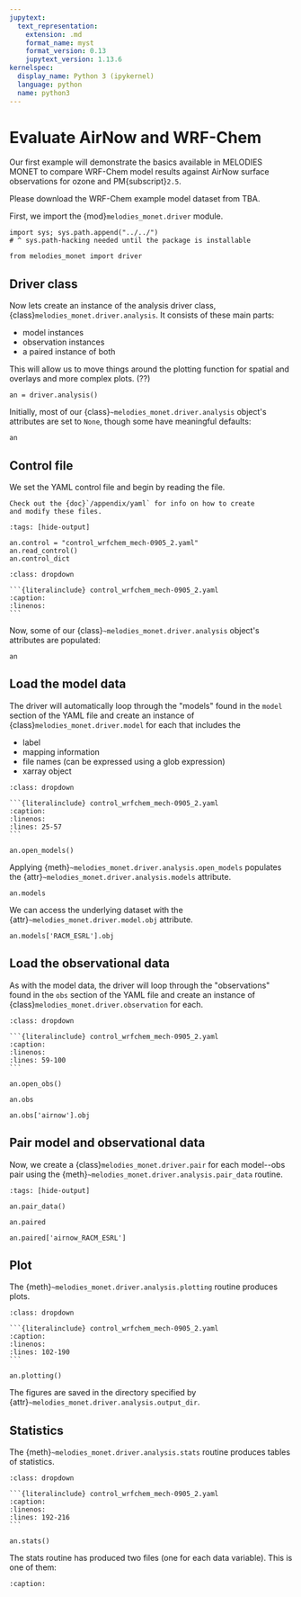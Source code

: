 ```yaml
---
jupytext:
  text_representation:
    extension: .md
    format_name: myst
    format_version: 0.13
    jupytext_version: 1.13.6
kernelspec:
  display_name: Python 3 (ipykernel)
  language: python
  name: python3
---
```


# Evaluate AirNow and WRF-Chem

Our first example will demonstrate the basics available in MELODIES MONET to 
compare WRF-Chem model results against AirNow surface observations for
ozone and PM{subscript}`2.5`.

Please download the WRF-Chem example model dataset from TBA.

First, we import the {mod}`melodies_monet.driver` module.

```{code-cell} ipython3
import sys; sys.path.append("../../")
# ^ sys.path-hacking needed until the package is installable

from melodies_monet import driver
```

## Driver class

Now lets create an instance of the analysis driver class, {class}`melodies_monet.driver.analysis`.
It consists of these main parts:
* model instances
* observation instances
* a paired instance of both

This will allow us to move things around the plotting function for
spatial and overlays and more complex plots. (??)

```{code-cell} ipython3
an = driver.analysis()
```

Initially, most of our {class}`~melodies_monet.driver.analysis` object's attributes
are set to ``None``, though some have meaningful defaults:
```{code-cell} ipython3
an
```

## Control file

We set the YAML control file and begin by reading the file.

```{note}
Check out the {doc}`/appendix/yaml` for info on how to create
and modify these files.
```

```{code-cell} ipython3
:tags: [hide-output]

an.control = "control_wrfchem_mech-0905_2.yaml"
an.read_control()
an.control_dict
```

````{admonition} Note: This is the complete file that was loaded.
:class: dropdown

```{literalinclude} control_wrfchem_mech-0905_2.yaml
:caption:
:linenos:
```
````

Now, some of our {class}`~melodies_monet.driver.analysis` object's attributes are populated:
```{code-cell} ipython3
an
```

## Load the model data

The driver will automatically loop through the "models" found in the `model` section
of the YAML file and create an instance of {class}`melodies_monet.driver.model` for each
that includes the
* label
* mapping information
* file names (can be expressed using a glob expression)
* xarray object

````{admonition} Note: Relevant control file section.
:class: dropdown

```{literalinclude} control_wrfchem_mech-0905_2.yaml
:caption:
:linenos:
:lines: 25-57
```
````

```{code-cell} ipython3
an.open_models()
```

Applying {meth}`~melodies_monet.driver.analysis.open_models`
populates the {attr}`~melodies_monet.driver.analysis.models` attribute.

```{code-cell} ipython3
an.models
```

We can access the underlying dataset with the
{attr}`~melodies_monet.driver.model.obj` attribute.

```{code-cell} ipython3
an.models['RACM_ESRL'].obj
```

## Load the observational data

As with the model data, the driver will loop through the "observations" found in
the `obs` section of the YAML file and create an instance of
{class}`melodies_monet.driver.observation` for each.

````{admonition} Note: Relevant control file section.
:class: dropdown

```{literalinclude} control_wrfchem_mech-0905_2.yaml
:caption:
:linenos:
:lines: 59-100
```
````

```{code-cell} ipython3
an.open_obs()
```

```{code-cell} ipython3
an.obs
```

```{code-cell} ipython3
an.obs['airnow'].obj
```

## Pair model and observational data

Now, we create a {class}`melodies_monet.driver.pair` for each model--obs pair
using the {meth}`~melodies_monet.driver.analysis.pair_data` routine.

```{code-cell} ipython3
:tags: [hide-output]

an.pair_data()
```

```{code-cell} ipython3
an.paired
```

```{code-cell} ipython3
an.paired['airnow_RACM_ESRL']
```

## Plot

The {meth}`~melodies_monet.driver.analysis.plotting` routine produces plots.

````{admonition} Note: Relevant control file section.
:class: dropdown

```{literalinclude} control_wrfchem_mech-0905_2.yaml
:caption:
:linenos:
:lines: 102-190
```
````

```{code-cell} ipython3
an.plotting()
```

The figures are saved in the directory specified by
{attr}`~melodies_monet.driver.analysis.output_dir`.

## Statistics

The {meth}`~melodies_monet.driver.analysis.stats` routine produces tables of statistics.

````{admonition} Note: Relevant control file section.
:class: dropdown

```{literalinclude} control_wrfchem_mech-0905_2.yaml
:caption:
:linenos:
:lines: 192-216
```
````

```{code-cell} ipython3
an.stats()
```

The stats routine has produced two files (one for each data variable).
This is one of them:
```{literalinclude} output/airnow_wrfchem/stats.OZONE.all.CONUS.2019-09-05_06.2019-09-06_06.csv
:caption:
```
